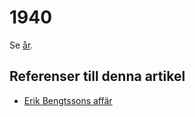 # 1940

Se [år](år).

## Referenser till denna artikel

* [Erik Bengtssons affär](Erik%20Bengtssons%20affär)
